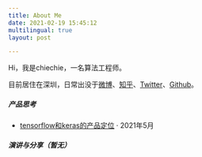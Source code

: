 ```yaml
---
title: About Me
date: 2021-02-19 15:45:12
multilingual: true
layout: post

---
```


Hi，我是chiechie，一名算法工程师。

目前居住在深圳，日常出没于[微博](https://weibo.com/chiechie/home?wvr=5)、[知乎](https://www.zhihu.com/people/chiechie8)、[Twitter](https://twitter.com/stellazhao9)、[Github](https://github.com/chiechie)。



##### 产品思考

- [tensorflow和keras的产品定位][1] · 2021年5月

[1]: https://zhuanlan.zhihu.com/p/350806891 "keras 和 tensorflow的产品定位"

##### 演讲与分享（暂无）
